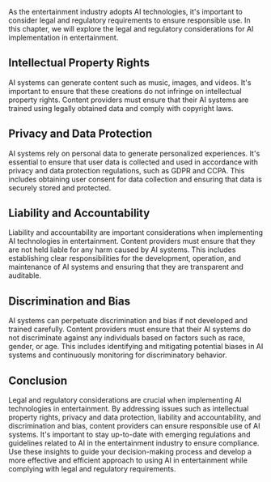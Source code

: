 

As the entertainment industry adopts AI technologies, it's important to consider legal and regulatory requirements to ensure responsible use. In this chapter, we will explore the legal and regulatory considerations for AI implementation in entertainment.

Intellectual Property Rights
----------------------------

AI systems can generate content such as music, images, and videos. It's important to ensure that these creations do not infringe on intellectual property rights. Content providers must ensure that their AI systems are trained using legally obtained data and comply with copyright laws.

Privacy and Data Protection
---------------------------

AI systems rely on personal data to generate personalized experiences. It's essential to ensure that user data is collected and used in accordance with privacy and data protection regulations, such as GDPR and CCPA. This includes obtaining user consent for data collection and ensuring that data is securely stored and protected.

Liability and Accountability
----------------------------

Liability and accountability are important considerations when implementing AI technologies in entertainment. Content providers must ensure that they are not held liable for any harm caused by AI systems. This includes establishing clear responsibilities for the development, operation, and maintenance of AI systems and ensuring that they are transparent and auditable.

Discrimination and Bias
-----------------------

AI systems can perpetuate discrimination and bias if not developed and trained carefully. Content providers must ensure that their AI systems do not discriminate against any individuals based on factors such as race, gender, or age. This includes identifying and mitigating potential biases in AI systems and continuously monitoring for discriminatory behavior.

Conclusion
----------

Legal and regulatory considerations are crucial when implementing AI technologies in entertainment. By addressing issues such as intellectual property rights, privacy and data protection, liability and accountability, and discrimination and bias, content providers can ensure responsible use of AI systems. It's important to stay up-to-date with emerging regulations and guidelines related to AI in the entertainment industry to ensure compliance. Use these insights to guide your decision-making process and develop a more effective and efficient approach to using AI in entertainment while complying with legal and regulatory requirements.
